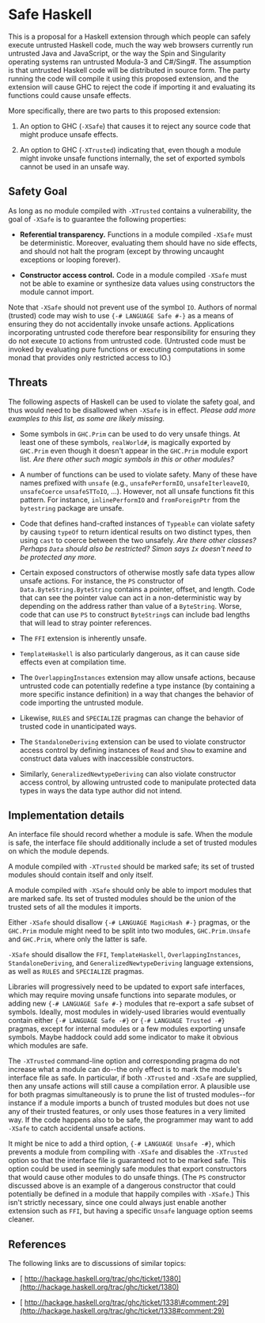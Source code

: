 # Safe Haskell



This is a proposal for a Haskell extension through which people can safely execute untrusted Haskell code, much the way web browsers currently run untrusted Java and JavaScript, or the way the Spin and Singularity operating systems ran untrusted Modula-3 and C\#/Sing\#. The assumption is that untrusted Haskell code will be distributed in source form.  The party running the code will compile it using this proposed extension, and the extension will cause GHC to reject the code if importing it and evaluating its functions could cause unsafe effects.



More specifically, there are two parts to this proposed extension:


1. An option to GHC (`-XSafe`) that causes it to reject any source code that might produce unsafe effects.

1. An option to GHC (`-XTrusted`) indicating that, even though a module might invoke unsafe functions internally, the set of exported symbols cannot be used in an unsafe way.

## Safety Goal



As long as no module compiled with `-XTrusted` contains a vulnerability, the goal of `-XSafe` is to guarantee the following properties:


- **Referential transparency.**  Functions in a module compiled `-XSafe` must be deterministic.  Moreover, evaluating them should have no side effects, and should not halt the program (except by throwing uncaught exceptions or looping forever).

- **Constructor access control.**  Code in a module compiled `-XSafe` must not be able to examine or synthesize data values using constructors the module cannot import.


Note that `-XSafe` should not prevent use of the symbol `IO`.  Authors of normal (trusted) code may wish to use ` {-# LANGUAGE Safe #-} ` as a means of ensuring they do not accidentally invoke unsafe actions.  Applications incorporating untrusted code therefore bear responsibility for ensuring they do not execute `IO` actions from untrusted code.  (Untrusted code must be invoked by evaluating pure functions or executing computations in some monad that provides only restricted access to IO.)


## Threats



The following aspects of Haskell can be used to violate the safety goal, and thus would need to be disallowed when `-XSafe` is in effect.  *Please add more examples to this list, as some are likely missing.*


- Some symbols in `GHC.Prim` can be used to do very unsafe things.  At least one of these symbols, `realWorld#`, is magically exported by `GHC.Prim` even though it doesn't appear in the `GHC.Prim` module export list.  *Are there other such magic symbols in this or other modules?*

- A number of functions can be used to violate safety.  Many of these have names prefixed with `unsafe` (e.g., `unsafePerformIO`, `unsafeIterleaveIO`, `unsafeCoerce` `unsafeSTToIO`, ...).  However, not all unsafe functions fit this pattern.  For instance, `inlinePerformIO` and `fromForeignPtr` from the `bytestring` package are unsafe.

- Code that defines hand-crafted instances of `Typeable` can violate safety by causing `typeOf` to return identical results on two distinct types, then using `cast` to coerce between the two unsafely.  *Are there other classes?  Perhaps `Data` should also be restricted?  Simon says `Ix` doesn't need to be protected any more.*

- Certain exposed constructors of otherwise mostly safe data types allow unsafe actions.  For instance, the `PS` constructor of `Data.ByteString.ByteString` contains a pointer, offset, and length.  Code that can see the pointer value can act in a non-deterministic way by depending on the address rather than value of a `ByteString`.  Worse, code that can use `PS` to construct `ByteString`s can include bad lengths that will lead to stray pointer references.

- The `FFI` extension is inherently unsafe.

- `TemplateHaskell` is also particularly dangerous, as it can cause side effects even at compilation time.

- The `OverlappingInstances` extension may allow unsafe actions, because untrusted code can potentially redefine a type instance (by containing a more specific instance definition) in a way that changes the behavior of code importing the untrusted module.

- Likewise, `RULES` and `SPECIALIZE` pragmas can change the behavior of trusted code in unanticipated ways.

- The `StandaloneDeriving` extension can be used to violate constructor access control by defining instances of `Read` and `Show` to examine and construct data values with inaccessible constructors.

- Similarly, `GeneralizedNewtypeDeriving` can also violate constructor access control, by allowing untrusted code to manipulate protected data types in ways the data type author did not intend.

## Implementation details



An interface file should record whether a module is safe.  When the module is safe, the interface file should additionally include a set of trusted modules on which the module depends.



A module compiled with `-XTrusted` should be marked safe; its set of trusted modules should contain itself and only itself.



A module compiled with `-XSafe` should only be able to import modules that are marked safe.  Its set of trusted modules should be the union of the trusted sets of all the modules it imports.



Either `-XSafe` should disallow ` {-# LANGUAGE MagicHash #-} ` pragmas, or the `GHC.Prim` module might need to be split into two modules, `GHC.Prim.Unsafe` and `GHC.Prim`, where only the latter is safe.



`-XSafe` should disallow the `FFI`, `TemplateHaskell`, `OverlappingInstances`, `StandaloneDeriving`, and `GeneralizedNewtypeDeriving` language extensions, as well as `RULES` and `SPECIALIZE` pragmas.



Libraries will progressively need to be updated to export safe interfaces, which may require moving unsafe functions into separate modules, or adding new ` {-# LANGUAGE Safe #-} ` modules that re-export a safe subset of symbols.  Ideally, most modules in widely-used libraries would eventually contain either ` {-# LANGUAGE Safe -#} ` or ` {-# LANGUAGE Trusted -#} ` pragmas, except for internal modules or a few modules exporting unsafe symbols.  Maybe haddock could add some indicator to make it obvious which modules are safe.



The `-XTrusted` command-line option and corresponding pragma do not increase what a module can do--the only effect is to mark the module's interface file as safe.  In particular, if both `-XTrusted` and `-XSafe` are supplied, then any unsafe actions will still cause a compilation error.  A plausible use for both pragmas simultaneously is to prune the list of trusted modules--for instance if a module imports a bunch of trusted modules but does not use any of their trusted features, or only uses those features in a very limited way.  If the code happens also to be safe, the programmer may want to add `-XSafe` to catch accidental unsafe actions.



It might be nice to add a third option, ` {-# LANGUAGE Unsafe -#} `, which prevents a module from compiling with `-XSafe` and disables the `-XTrusted` option so that the interface file is guaranteed not to be marked safe.  This option could be used in seemingly safe modules that export constructors that would cause other modules to do unsafe things.  (The `PS` constructor discussed above is an example of a dangerous constructor that could potentially be defined in a module that happily compiles with `-XSafe`.)  This isn't strictly necessary, since one could always just enable another extension such as `FFI`, but having a specific `Unsafe` language option seems cleaner.


## References



The following links are to discussions of similar topics:


- [
  http://hackage.haskell.org/trac/ghc/ticket/1380](http://hackage.haskell.org/trac/ghc/ticket/1380)

- [
  http://hackage.haskell.org/trac/ghc/ticket/1338\#comment:29](http://hackage.haskell.org/trac/ghc/ticket/1338#comment:29)
